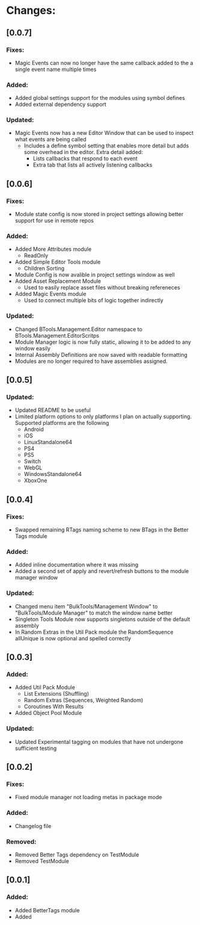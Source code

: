 # Changes:

## [0.0.7]

### Fixes:
- Magic Events can now no longer have the same callback added to the a single event name multiple times

### Added:
- Added global settings support for the modules using symbol defines
- Added external dependency support

### Updated:
- Magic Events now has a new Editor Window that can be used to inspect what events are being called
  - Includes a define symbol setting that enables more detail but adds some overhead in the editor. Extra detail added:
    - Lists callbacks that respond to each event
    - Extra tab that lists all actively listening callbacks

## [0.0.6]

### Fixes:
- Module state config is now stored in project settings allowing better support for use in remote repos

### Added:
- Added More Attributes module
  - ReadOnly
- Added Simple Editor Tools module
  - Children Sorting
- Module Config is now avalible in project settings window as well
- Added Asset Replacement Module
  - Used to easily replace asset files without breaking refereneces
- Added Magic Events module
  - Used to connect multiple bits of logic together indirectly

### Updated:
- Changed BTools.Management.Editor namespace to BTools.Management.EditorScritps
- Module Manager logic is now fully static, allowing it to be added to any window easily
- Internal Assembly Definitions are now saved with readable formatting
- Modules are no longer required to have assemblies assigned.



## [0.0.5]

### Updated:
- Updated README to be useful
- Limited platform options to only platforms I plan on actually supporting. Supported platforms are the following
  - Android
  - iOS
  - LinuxStandalone64
  - PS4
  - PS5
  - Switch
  - WebGL
  - WindowsStandalone64
  - XboxOne



## [0.0.4]

### Fixes:
- Swapped remaining RTags naming scheme to new BTags in the Better Tags module

### Added:
- Added inline documentation where it was missing
- Added a second set of apply and revert/refresh buttons to the module manager window

### Updated:
- Changed menu item "BulkTools/Management Window" to "BulkTools/Module Manager" to match the window name better
- Singleton Tools Module now supports singletons outside of the default assembly
- In Random Extras in the Util Pack module the RandomSequence allUnique is now optional and spelled correctly



## [0.0.3]

### Added:
- Added Util Pack Module
    - List Extensions (Shuffling)
    - Random Extras (Sequences, Weighted Random)
    - Coroutines With Results
- Added Object Pool Module

### Updated:
- Updated Experimental tagging on modules that have not undergone sufficient testing



## [0.0.2]

### Fixes:
- Fixed module manager not loading metas in package mode

### Added:
- Changelog file

### Removed:
- Removed Better Tags dependency on TestModule
- Removed TestModule



## [0.0.1]

### Added:
- Added BetterTags module
- Added